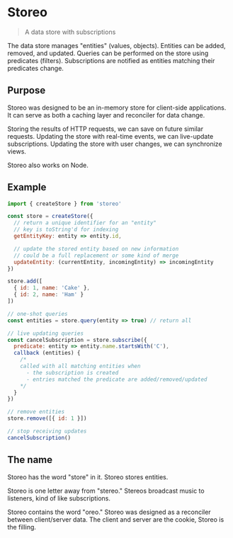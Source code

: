 # Storeo
> A data store with subscriptions

The data store manages "entities" (values, objects).
Entities can be added, removed, and updated.
Queries can be performed on the store using predicates (filters).
Subscriptions are notified as entities matching their predicates change.

## Purpose

Storeo was designed to be an in-memory store for client-side applications.
It can serve as both a caching layer and reconciler for data change.

Storing the results of HTTP requests, we can save on future similar requests.
Updating the store with real-time events, we can live-update subscriptions.
Updating the store with user changes, we can synchronize views.

Storeo also works on Node.

## Example

```js
import { createStore } from 'storeo'

const store = createStore({
  // return a unique identifier for an "entity"
  // key is toString'd for indexing
  getEntityKey: entity => entity.id,

  // update the stored entity based on new information
  // could be a full replacement or some kind of merge
  updateEntity: (currentEntity, incomingEntity) => incomingEntity
})

store.add([
  { id: 1, name: 'Cake' },
  { id: 2, name: 'Ham' }
])

// one-shot queries
const entities = store.query(entity => true) // return all

// live updating queries
const cancelSubscription = store.subscribe({
  predicate: entity => entity.name.startsWith('C'),
  callback (entities) {
    /*
    called with all matching entities when
      - the subscription is created
      - entries matched the predicate are added/removed/updated
    */
  }
})

// remove entities
store.remove([{ id: 1 }])

// stop receiving updates
cancelSubscription()
```

## The name

Storeo has the word "store" in it.
Storeo stores entities.

Storeo is one letter away from "stereo."
Stereos broadcast music to listeners, kind of like subscriptions.

Storeo contains the word "oreo."
Storeo was designed as a reconciler between client/server data.
The client and server are the cookie, Storeo is the filling.